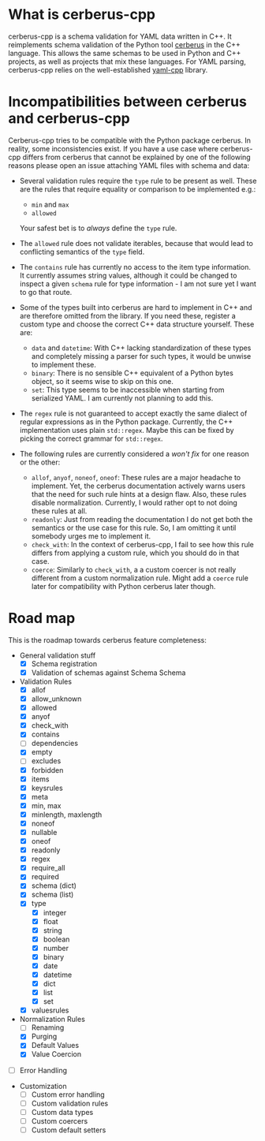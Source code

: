 # What is cerberus-cpp

cerberus-cpp is a schema validation for YAML data written in C++.
It reimplements schema validation of the Python tool [cerberus](https://github.com/pyeve/cerberus)
in the C++ language. This allows the same schemas to be used in Python
and C++ projects, as well as projects that mix these languages.
For YAML parsing, cerberus-cpp relies on the well-established [yaml-cpp](https://github.com/jbeder/yaml-cpp)
library.

# Incompatibilities between cerberus and cerberus-cpp

Cerberus-cpp tries to be compatible with the Python package cerberus.
In reality, some inconsistencies exist. If you have a use case where
cerberus-cpp differs from cerberus that cannot be explained by one of
the following reasons please open an issue attaching YAML files with
schema and data:

* Several validation rules require the `type` rule to be present as well.
  These are the rules that require equality or comparison to be implemented e.g.:
  * `min` and `max`
  * `allowed`
  
  Your safest bet is to *always* define the `type` rule.
* The `allowed` rule does not validate iterables, because that would lead to
  conflicting semantics of the `type` field.
* The `contains` rule has currently no access to the item type
  information. It currently assumes string values, although it could be changed
  to inspect a given `schema` rule for type information - I am not sure yet I
  want to go that route.
* Some of the types built into cerberus are hard to implement in C++ and
  are therefore omitted from the library. If you need these, register a custom type
  and choose the correct C++ data structure yourself. These are:
  * `data` and `datetime`: With C++ lacking standardization of these types and
    completely missing a parser for such types, it would be unwise to implement
    these.
  * `binary`: There is no sensible C++ equivalent of a Python bytes object, so
    it seems wise to skip on this one.
  * `set`: This type seems to be inaccessible when starting from serialized YAML.
    I am currently not planning to add this.
* The `regex` rule is not guaranteed to accept exactly the same dialect of
  regular expressions as in the Python package. Currently, the C++ implementation
  uses plain `std::regex`. Maybe this can be fixed by picking the correct grammar
  for `std::regex`.
* The following rules are currently considered a *won't fix* for one reason or
  the other:
  * `allof`, `anyof`, `noneof`, `oneof`: These rules are a major headache to
    implement. Yet, the cerberus documentation actively warns users that the need
    for such rule hints at a design flaw. Also, these rules disable normalization.
    Currently, I would rather opt to not doing these rules at all.
  * `readonly`: Just from reading the documentation I do not get both the semantics
    or the use case for this rule. So, I am omitting it until somebody urges me to
    implement it.
  * `check_with`: In the context of cerberus-cpp, I fail to see how this rule differs
    from applying a custom rule, which you should do in that case.
  * `coerce`: Similarly to `check_with`, a a custom coercer is not really different
    from a custom normalization rule. Might add a `coerce` rule later for compatibility
    with Python cerberus later though.

# Road map

This is the roadmap towards cerberus feature completeness:

* General validation stuff
  * [x] Schema registration
  * [x] Validation of schemas against Schema Schema
* Validation Rules
  * [x] allof
  * [x] allow_unknown
  * [x] allowed
  * [x] anyof
  * [x] check_with
  * [x] contains
  * [ ] dependencies
  * [x] empty
  * [ ] excludes
  * [x] forbidden
  * [x] items
  * [x] keysrules
  * [x] meta
  * [x] min, max
  * [x] minlength, maxlength
  * [x] noneof
  * [x] nullable
  * [x] oneof
  * [x] readonly
  * [x] regex
  * [x] require_all
  * [x] required
  * [x] schema (dict)
  * [x] schema (list)
  * [x] type
    *  [x] integer
    *  [x] float
    *  [x] string
    *  [x] boolean
    *  [x] number
    *  [x] binary
    *  [x] date
    *  [x] datetime
    *  [x] dict
    *  [x] list
    *  [x] set
  * [x] valuesrules
* Normalization Rules
  * [ ] Renaming
  * [x] Purging
  * [x] Default Values
  * [x] Value Coercion
* [ ] Error Handling
* Customization
  * [ ] Custom error handling
  * [ ] Custom validation rules
  * [ ] Custom data types
  * [ ] Custom coercers
  * [ ] Custom default setters
